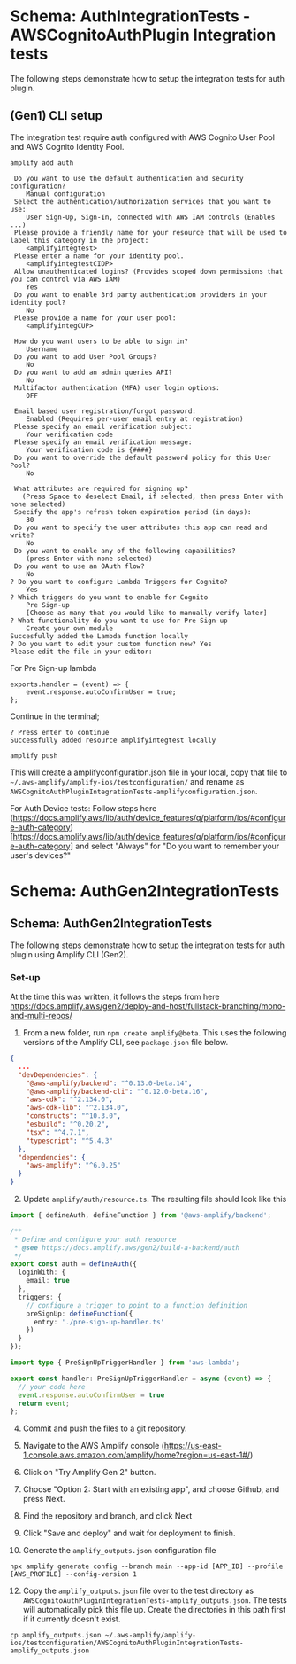 #  Schema: AuthIntegrationTests - AWSCognitoAuthPlugin Integration tests

The following steps demonstrate how to setup the integration tests for auth plugin. 

## (Gen1) CLI setup

The integration test require auth configured with AWS Cognito User Pool and AWS Cognito Identity Pool. 

```
amplify add auth

 Do you want to use the default authentication and security configuration? 
    Manual configuration
 Select the authentication/authorization services that you want to use: 
    User Sign-Up, Sign-In, connected with AWS IAM controls (Enables ...)
 Please provide a friendly name for your resource that will be used to label this category in the project: 
    <amplifyintegtest>
 Please enter a name for your identity pool. 
    <amplifyintegtestCIDP>
 Allow unauthenticated logins? (Provides scoped down permissions that you can control via AWS IAM) 
    Yes
 Do you want to enable 3rd party authentication providers in your identity pool? 
    No
 Please provide a name for your user pool: 
    <amplifyintegCUP>

 How do you want users to be able to sign in? 
    Username
 Do you want to add User Pool Groups? 
    No
 Do you want to add an admin queries API? 
    No
 Multifactor authentication (MFA) user login options: 
    OFF
 
 Email based user registration/forgot password: 
    Enabled (Requires per-user email entry at registration)
 Please specify an email verification subject: 
    Your verification code
 Please specify an email verification message: 
    Your verification code is {####}
 Do you want to override the default password policy for this User Pool? 
    No
 
 What attributes are required for signing up? 
   (Press Space to deselect Email, if selected, then press Enter with none selected)
 Specify the app's refresh token expiration period (in days): 
    30
 Do you want to specify the user attributes this app can read and write? 
    No
 Do you want to enable any of the following capabilities?
    (press Enter with none selected)
 Do you want to use an OAuth flow? 
    No
? Do you want to configure Lambda Triggers for Cognito? 
    Yes
? Which triggers do you want to enable for Cognito
    Pre Sign-up
    [Choose as many that you would like to manually verify later]
? What functionality do you want to use for Pre Sign-up 
    Create your own module
Succesfully added the Lambda function locally
? Do you want to edit your custom function now? Yes
Please edit the file in your editor: 

```

For Pre Sign-up lambda

```
exports.handler = (event) => {
    event.response.autoConfirmUser = true;
};
```

Continue in the terminal;

```
? Press enter to continue
Successfully added resource amplifyintegtest locally

amplify push
```

This will create a amplifyconfiguration.json file in your local, copy that file to `~/.aws-amplify/amplify-ios/testconfiguration/` and rename as `AWSCognitoAuthPluginIntegrationTests-amplifyconfiguration.json`.

For Auth Device tests:
Follow steps here (https://docs.amplify.aws/lib/auth/device_features/q/platform/ios/#configure-auth-category)[https://docs.amplify.aws/lib/auth/device_features/q/platform/ios/#configure-auth-category] and select "Always" for "Do you want to remember your user's devices?"


#  Schema: AuthGen2IntegrationTests

## Schema: AuthGen2IntegrationTests

The following steps demonstrate how to setup the integration tests for auth plugin using Amplify CLI (Gen2).

### Set-up

At the time this was written, it follows the steps from here https://docs.amplify.aws/gen2/deploy-and-host/fullstack-branching/mono-and-multi-repos/

1. From a new folder, run `npm create amplify@beta`. This uses the following versions of the Amplify CLI, see `package.json` file below.

```json
{
  ...
  "devDependencies": {
    "@aws-amplify/backend": "^0.13.0-beta.14",
    "@aws-amplify/backend-cli": "^0.12.0-beta.16",
    "aws-cdk": "^2.134.0",
    "aws-cdk-lib": "^2.134.0",
    "constructs": "^10.3.0",
    "esbuild": "^0.20.2",
    "tsx": "^4.7.1",
    "typescript": "^5.4.3"
  },
  "dependencies": {
    "aws-amplify": "^6.0.25"
  }
}

```
2. Update `amplify/auth/resource.ts`. The resulting file should look like this

```ts
import { defineAuth, defineFunction } from '@aws-amplify/backend';

/**
 * Define and configure your auth resource
 * @see https://docs.amplify.aws/gen2/build-a-backend/auth
 */
export const auth = defineAuth({
  loginWith: {
    email: true
  },
  triggers: {
    // configure a trigger to point to a function definition
    preSignUp: defineFunction({
      entry: './pre-sign-up-handler.ts'
    })
  }
});

```

```ts
import type { PreSignUpTriggerHandler } from 'aws-lambda';

export const handler: PreSignUpTriggerHandler = async (event) => {
  // your code here
  event.response.autoConfirmUser = true
  return event;
};
```

4. Commit and push the files to a git repository.

5. Navigate to the AWS Amplify console (https://us-east-1.console.aws.amazon.com/amplify/home?region=us-east-1#/)

6. Click on "Try Amplify Gen 2" button.

7. Choose "Option 2: Start with an existing app", and choose Github, and press Next.

8. Find the repository and branch, and click Next

9. Click "Save and deploy" and wait for deployment to finish.  

10. Generate the `amplify_outputs.json` configuration file

```
npx amplify generate config --branch main --app-id [APP_ID] --profile [AWS_PROFILE] --config-version 1
```

12. Copy the `amplify_outputs.json` file over to the test directory as `AWSCognitoAuthPluginIntegrationTests-amplify_outputs.json`. The tests will automatically pick this file up. Create the directories in this path first if it currently doesn't exist.

```
cp amplify_outputs.json ~/.aws-amplify/amplify-ios/testconfiguration/AWSCognitoAuthPluginIntegrationTests-amplify_outputs.json
```

